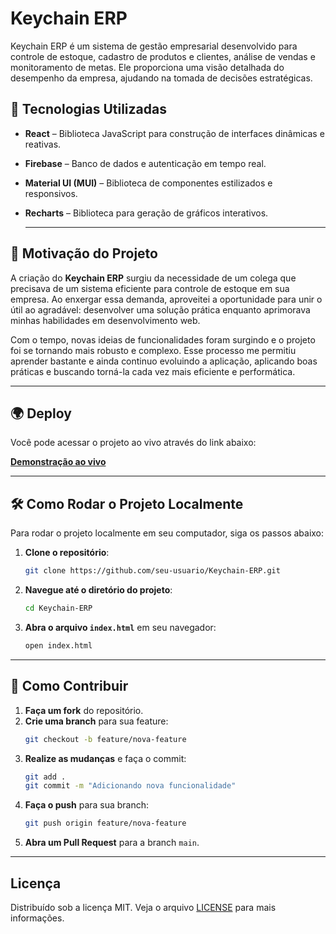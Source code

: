 # Keychain ERP

Keychain ERP é um sistema de gestão empresarial desenvolvido para controle de estoque, cadastro de produtos e clientes, análise de vendas e monitoramento de metas. Ele proporciona uma visão detalhada do desempenho da empresa, ajudando na tomada de decisões estratégicas.

## 🚀 Tecnologias Utilizadas

- **React** – Biblioteca JavaScript para construção de interfaces dinâmicas e reativas.  
- **Firebase** – Banco de dados e autenticação em tempo real.  
- **Material UI (MUI)** – Biblioteca de componentes estilizados e responsivos.  
- **Recharts** – Biblioteca para geração de gráficos interativos.

  ---

## 📌 Motivação do Projeto

A criação do **Keychain ERP** surgiu da necessidade de um colega que precisava de um sistema eficiente para controle de estoque em sua empresa. Ao enxergar essa demanda, aproveitei a oportunidade para unir o útil ao agradável: desenvolver uma solução prática enquanto aprimorava minhas habilidades em desenvolvimento web.  

Com o tempo, novas ideias de funcionalidades foram surgindo e o projeto foi se tornando mais robusto e complexo. Esse processo me permitiu aprender bastante e ainda continuo evoluindo a aplicação, aplicando boas práticas e buscando torná-la cada vez mais eficiente e performática.

---

## 🌍 Deploy  
Você pode acessar o projeto ao vivo através do link abaixo:

[**Demonstração ao vivo**](https://projeto-delivery-pi.vercel.app/)


---

## 🛠️ Como Rodar o Projeto Localmente

Para rodar o projeto localmente em seu computador, siga os passos abaixo:

1. **Clone o repositório**:
    ```bash
    git clone https://github.com/seu-usuario/Keychain-ERP.git
    ```

2. **Navegue até o diretório do projeto**:
    ```bash
    cd Keychain-ERP
    ```

3. **Abra o arquivo `index.html`** em seu navegador:
    ```bash
    open index.html
    ```

---

## 🤝 Como Contribuir

1. **Faça um fork** do repositório.
2. **Crie uma branch** para sua feature:
    ```bash
    git checkout -b feature/nova-feature
    ```
3. **Realize as mudanças** e faça o commit:
    ```bash
    git add .
    git commit -m "Adicionando nova funcionalidade"
    ```
4. **Faça o push** para sua branch:
    ```bash
    git push origin feature/nova-feature
    ```
5. **Abra um Pull Request** para a branch `main`.

---

## Licença

Distribuído sob a licença MIT. Veja o arquivo [LICENSE](LICENSE) para mais informações.


